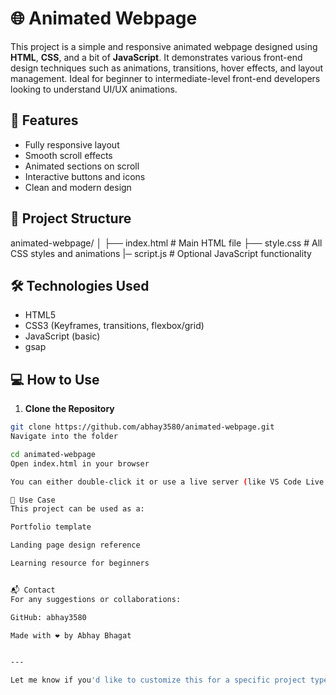 
# 🌐 Animated Webpage

This project is a simple and responsive animated webpage designed using **HTML**, **CSS**, and a bit of **JavaScript**. It demonstrates various front-end design techniques such as animations, transitions, hover effects, and layout management. Ideal for beginner to intermediate-level front-end developers looking to understand UI/UX animations.

## 🚀 Features

- Fully responsive layout
- Smooth scroll effects
- Animated sections on scroll
- Interactive buttons and icons
- Clean and modern design

## 📁 Project Structure

animated-webpage/
│
├── index.html # Main HTML file
├── style.css # All CSS styles and animations
|─ script.js # Optional JavaScript functionality


## 🛠️ Technologies Used

- HTML5
- CSS3 (Keyframes, transitions, flexbox/grid)
- JavaScript (basic)
- gsap

## 💻 How to Use

1. **Clone the Repository**

```bash
git clone https://github.com/abhay3580/animated-webpage.git
Navigate into the folder

cd animated-webpage
Open index.html in your browser

You can either double-click it or use a live server (like VS Code Live Server extension).

🎯 Use Case
This project can be used as a:

Portfolio template

Landing page design reference

Learning resource for beginners


📬 Contact
For any suggestions or collaborations:

GitHub: abhay3580

Made with ❤️ by Abhay Bhagat


---

Let me know if you'd like to customize this for a specific project type (like a portfolio, agency landing page, etc.). Also, if you want me to add badges or deployment instructions (like GitHub Pages), I can include those too.
